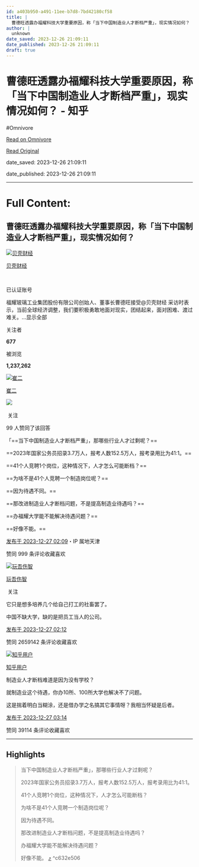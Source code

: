 ```yaml
---
id: a403b950-a491-11ee-b7d8-7bd42180cf58
title: |
  曹德旺透露办福耀科技大学重要原因，称「当下中国制造业人才断档严重」，现实情况如何？ - 知乎
author: |
  unknown
date_saved: 2023-12-26 21:09:11
date_published: 2023-12-26 21:09:11
draft: true
---
```


# 曹德旺透露办福耀科技大学重要原因，称「当下中国制造业人才断档严重」，现实情况如何？ - 知乎
#Omnivore

[Read on Omnivore](https://omnivore.app/me/-18caa61e829)

[Read Original](https://www.zhihu.com/question/636715945/answer/3340005604)

date_saved: 2023-12-26 21:09:11

date_published: 2023-12-26 21:09:11

--- 

# Full Content: 

## 曹德旺透露办福耀科技大学重要原因，称「当下中国制造业人才断档严重」，现实情况如何？

[![贝壳财经](https://proxy-prod.omnivore-image-cache.app/0x0,svcjOvQ33FYFdLZnoujBr_PJlgdicP0h6TY5GywkXUZE/https://pic1.zhimg.com/v2-91be4261faa0b0951794548f9cd528f2_l.jpg?source=1def8aca)](https://www.zhihu.com/org/xin-jing-bao-jing-ji-xin-wen)

[贝壳财经](https://www.zhihu.com/org/xin-jing-bao-jing-ji-xin-wen)

[​](https://www.zhihu.com/question/48510028)

已认证账号

福耀玻璃工业集团股份有限公司创始人、董事长曹德旺接受@贝壳财经 采访时表示，当前全球经济调整，我们要积极勇敢地面对现实，团结起来，面对困难、渡过难关。…显示全部 ​

关注者

**677**

被浏览

**1,237,262**

[![崔二](https://proxy-prod.omnivore-image-cache.app/0x0,s5DUT36Y-3JOSbmWyJsZ1CKx6vWchXADigNDMF1dkny8/https://pic1.zhimg.com/v2-63ad71e4edacccaa71e92a1f24d86e03_l.jpg?source=2c26e567)](https://www.zhihu.com/people/cui-er-22-37)

[崔二](https://www.zhihu.com/people/cui-er-22-37)

​![](https://proxy-prod.omnivore-image-cache.app/0x0,sRpP1H2oa_TfsDLpATwsIt6ipVLRN7HlUZGTch2Ee4JQ/https://picx.zhimg.com/v2-4812630bc27d642f7cafcd6cdeca3d7a.jpg?source=88ceefae)

​ 关注

99 人赞同了该回答

「==当下中国制造业人才断档严重」，那哪些行业人才过剩呢？==

==2023年国家公务员招录3.7万人，报考人数152.5万人，报考录用比为41:1。==

==41个人竞聘1个岗位，这种情况下，人才怎么可能断档？==

==为啥不是41个人竞聘一个制造岗位呢？==

==因为待遇不同。==

==那改进制造业人才断档问题，不是提高制造业待遇吗？==

==办福耀大学能不能解决待遇问题？==

==好像不能。==

[发布于 2023-12-27 02:09](https://www.zhihu.com/question/636715945/answer/3340005604)・IP 属地天津

​赞同 99​​9 条评论​收藏​喜欢

[![玩吾伤智](https://proxy-prod.omnivore-image-cache.app/0x0,s51oiwQHG0d_WTbbzBQOT-2EXymwmwFImZ2YXh0-koKw/https://picx.zhimg.com/d17908438_l.jpg?source=1def8aca)](https://www.zhihu.com/people/wan-wu-shang-zhi-98)

[玩吾伤智](https://www.zhihu.com/people/wan-wu-shang-zhi-98)

​ 关注

它只是想多培养几个给自己打工的社畜罢了。

中国不缺大学，缺的是把员工当人的公司。

[发布于 2023-12-27 02:12](https://www.zhihu.com/question/636715945/answer/3340009855)

​赞同 2659​​142 条评论​收藏​喜欢

[![知乎用户](https://proxy-prod.omnivore-image-cache.app/0x0,sku0lnQ6H1bcQkiXYTkyfV-dE1K2YRMLxgp7pAAgYPek/https://pica.zhimg.com/v2-abed1a8c04700ba7d72b45195223e0ff_l.jpg?source=1def8aca)](https://www.zhihu.com/people/3ca23f07fc5068bd0c92a184bc681c72)

[知乎用户](https://www.zhihu.com/people/3ca23f07fc5068bd0c92a184bc681c72)

制造业人才断档难道是因为没有学校？

就制造业这个待遇，你办10所、100所大学也解决不了问题。

这是揣着明白当糊涂，还是借办学之名搞其它事情呀？我相当怀疑是后者。

[发布于 2023-12-27 03:14](https://www.zhihu.com/question/636715945/answer/3340105499)

​赞同 391​​14 条评论​收藏​喜欢

---

## Highlights

> 当下中国制造业人才断档严重」，那哪些行业人才过剩呢？
> 
> 2023年国家公务员招录3.7万人，报考人数152.5万人，报考录用比为41:1。
> 
> 41个人竞聘1个岗位，这种情况下，人才怎么可能断档？
> 
> 为啥不是41个人竞聘一个制造岗位呢？
> 
> 因为待遇不同。
> 
> 那改进制造业人才断档问题，不是提高制造业待遇吗？
> 
> 办福耀大学能不能解决待遇问题？
> 
> 好像不能。 [⤴️](https://omnivore.app/me/-18caa61e829#c632e506-1099-4122-987d-01376ed1b3df)  ^c632e506

